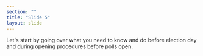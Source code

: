 ```yaml
---
section: ""
title: "Slide 5"
layout: slide
---
```


Let's start by going over what you need to know and do before election day and during opening procedures before polls open.
